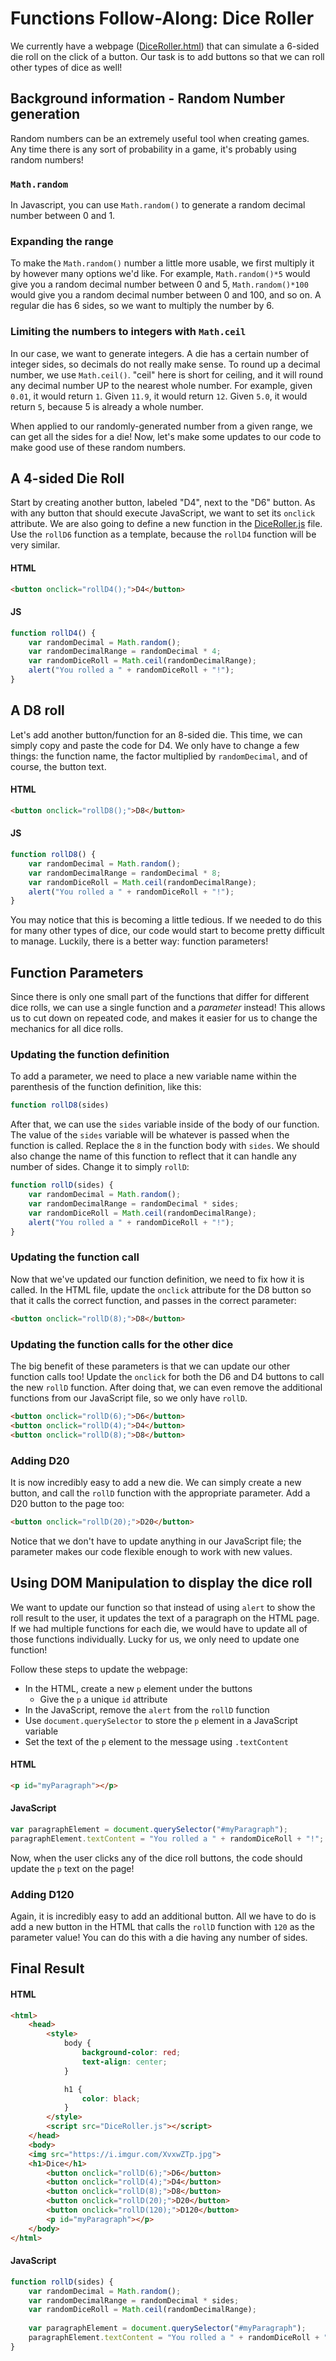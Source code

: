 # Functions Follow-Along: Dice Roller
We currently have a webpage ([DiceRoller.html](DiceRoller.html)) that can simulate a 6-sided die roll on the click of a button. Our task is to add buttons so that we can roll other types of dice as well!

## Background information - Random Number generation
Random numbers can be an extremely useful tool when creating games. Any time there is any sort of probability in a game, it's probably using random numbers!

### `Math.random`
In Javascript, you can use `Math.random()` to generate a random decimal number between 0 and 1.

### Expanding the range
To make the `Math.random()` number a little more usable, we first multiply it by however many options we'd like. For example, `Math.random()*5` would give you a random decimal number between 0 and 5, `Math.random()*100` would give you a random decimal number between 0 and 100, and so on. A regular die has 6 sides, so we want to multiply the number by 6.

### Limiting the numbers to integers with `Math.ceil`
In our case, we want to generate integers. A die has a certain number of integer sides, so decimals do not really make sense. To round up a decimal number, we use `Math.ceil()`. "ceil" here is short for ceiling, and it will round any decimal number UP to the nearest whole number. For example, given `0.01`, it would return `1`. Given `11.9`, it would return `12`. Given `5.0`, it would return `5`, because 5 is already a whole number.

When applied to our randomly-generated number from a given range, we can get all the sides for a die! Now, let's make some updates to our code to make good use of these random numbers.

## A 4-sided Die Roll
Start by creating another button, labeled "D4", next to the "D6" button. As with any button that should execute JavaScript, we want to set its `onclick` attribute. We are also going to define a new function in the [DiceRoller.js](DiceRoller.js) file. Use the `rollD6` function as a template, because the `rollD4` function will be very similar.

#### HTML

```html
<button onclick="rollD4();">D4</button>
```

#### JS

```javascript
function rollD4() {
	var randomDecimal = Math.random();
	var randomDecimalRange = randomDecimal * 4;
	var randomDiceRoll = Math.ceil(randomDecimalRange);
	alert("You rolled a " + randomDiceRoll + "!");
}
```

## A D8 roll
Let's add another button/function for an 8-sided die. This time, we can simply copy and paste the code for D4. We only have to change a few  things: the function name, the factor multiplied by `randomDecimal`, and of course, the button text.

#### HTML

```html
<button onclick="rollD8();">D8</button>
```

#### JS

```javascript
function rollD8() {
	var randomDecimal = Math.random();
	var randomDecimalRange = randomDecimal * 8;
	var randomDiceRoll = Math.ceil(randomDecimalRange);
	alert("You rolled a " + randomDiceRoll + "!");
}
```

You may notice that this is becoming a little tedious. If we needed to do this for many other types of dice, our code would start to become pretty difficult to manage. Luckily, there is a better way: function parameters!

## Function Parameters
Since there is only one small part of the functions that differ for different dice rolls, we can use a single function and a _parameter_ instead! This allows us to cut down on repeated code, and makes it easier for us to change the mechanics for all dice rolls.

### Updating the function definition
To add a parameter, we need to place a new variable name within the parenthesis of the function definition, like this:

```javascript
function rollD8(sides)
```

After that, we can use the `sides` variable inside of the body of our function. The value of the `sides` variable will be whatever is passed when the function is called. Replace the `8` in the function body with `sides`. We should also change the name of this function to reflect that it can handle any number of sides. Change it to simply `rollD`:

```javascript
function rollD(sides) {
	var randomDecimal = Math.random();
	var randomDecimalRange = randomDecimal * sides;
	var randomDiceRoll = Math.ceil(randomDecimalRange);
	alert("You rolled a " + randomDiceRoll + "!");
}
```

### Updating the function call
Now that we've updated our function definition, we need to fix how it is called. In the HTML file, update the `onclick` attribute for the D8 button so that it calls the correct function, and passes in the correct parameter:

```html
<button onclick="rollD(8);">D8</button>
```

### Updating the function calls for the other dice
The big benefit of these parameters is that we can update our other function calls too! Update the `onclick` for both the D6 and D4 buttons to call the new `rollD` function. After doing that, we can even remove the additional functions from our JavaScript file, so we only have `rollD`.

```html
<button onclick="rollD(6);">D6</button>
<button onclick="rollD(4);">D4</button>
<button onclick="rollD(8);">D8</button>
```

### Adding D20
It is now incredibly easy to add a new die. We can simply create a new button, and call the `rollD` function with the appropriate parameter. Add a D20 button to the page too:

```html
<button onclick="rollD(20);">D20</button>
```

Notice that we don't have to update anything in our JavaScript file; the parameter makes our code flexible enough to work with new values.

## Using DOM Manipulation to display the dice roll
We want to update our function so that instead of using `alert` to show the roll result to the user, it updates the text of a paragraph on the HTML page. If we had multiple functions for each die, we would have to update all of those functions individually. Lucky for us, we only need to update one function!

Follow these steps to update the webpage:
- In the HTML, create a new `p` element under the buttons
    - Give the `p` a unique `id` attribute
- In the JavaScript, remove the `alert` from the `rollD` function
- Use `document.querySelector` to store the `p` element in a JavaScript variable
- Set the text of the `p` element to the message using `.textContent`

#### HTML

```html
<p id="myParagraph"></p>
```

#### JavaScript

```javascript
var paragraphElement = document.querySelector("#myParagraph");
paragraphElement.textContent = "You rolled a " + randomDiceRoll + "!";
```

Now, when the user clicks any of the dice roll buttons, the code should update the `p` text on the page!

### Adding D120
Again, it is incredibly easy to add an additional button. All we have to do is add a new button in the HTML that calls the `rollD` function with `120` as the parameter value! You can do this with a die having any number of sides.

## Final Result

#### HTML

```html
<html>
	<head>
		<style>
			body {
				background-color: red;
				text-align: center;
			}

			h1 {
				color: black;
			}
		</style>
		<script src="DiceRoller.js"></script>
	</head>
	<body>
	<img src="https://i.imgur.com/XvxwZTp.jpg">
	<h1>Dice</h1>
		<button onclick="rollD(6);">D6</button>
		<button onclick="rollD(4);">D4</button>
		<button onclick="rollD(8);">D8</button>
		<button onclick="rollD(20);">D20</button>
        <button onclick="rollD(120);">D120</button>
        <p id="myParagraph"></p>
	</body>
</html>
```

#### JavaScript

```javascript
function rollD(sides) {
	var randomDecimal = Math.random();
	var randomDecimalRange = randomDecimal * sides;
    var randomDiceRoll = Math.ceil(randomDecimalRange);
    
    var paragraphElement = document.querySelector("#myParagraph");
    paragraphElement.textContent = "You rolled a " + randomDiceRoll + "!";
}
```